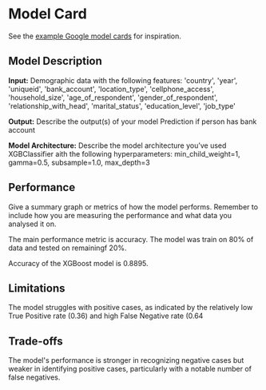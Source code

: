 # Model Card

See the [example Google model cards](https://modelcards.withgoogle.com/model-reports) for inspiration. 

## Model Description

**Input:** 
Demographic data with the following features: 'country', 'year', 'uniqueid', 'bank_account', 'location_type',
       'cellphone_access', 'household_size', 'age_of_respondent',
       'gender_of_respondent', 'relationship_with_head', 'marital_status',
       'education_level', 'job_type' 

**Output:** Describe the output(s) of your model
Prediction if person has bank account

**Model Architecture:** Describe the model architecture you’ve used
XGBClassifier aith the following hyperparameters: min_child_weight=1, gamma=0.5, subsample=1.0, max_depth=3

## Performance

Give a summary graph or metrics of how the model performs. Remember to include how you are measuring the performance and what data you analysed it on. 

The main performance metric is accuracy.
The model was train on 80% of data and tested on remainingf 20%.

Accuracy of the XGBoost model is 0.8895.

## Limitations

The model struggles with positive cases, as indicated by the relatively low True Positive rate (0.36) and high False Negative rate (0.64

## Trade-offs

The model's performance is stronger in recognizing negative cases but weaker in identifying positive cases, particularly with a notable number of false negatives.
